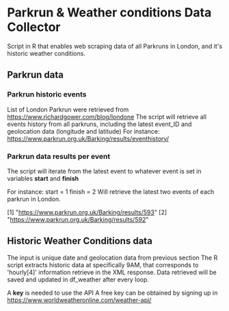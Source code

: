 # Parkrun & Weather conditions Data Collector
Script in R that enables web scraping data of all Parkruns in London, and it's historic weather conditions.

## Parkrun data

### Parkrun historic events
List of London Parkrun were retrieved from https://www.richardgower.com/blog/londone
The script will retrieve all events history from all parkruns, including the latest event_ID and geolocation data (longitude and latitude)
For instance: https://www.parkrun.org.uk/Barking/results/eventhistory/

### Parkrun data results per event
The script will iterate from the latest event to whatever event is set in variables **start** and **finish**

For instance:
start = 1
finish = 2
Will retrieve the latest two events of each parkrun in London.

[1] "https://www.parkrun.org.uk/Barking/results/593"
[2] "https://www.parkrun.org.uk/Barking/results/592"

## Historic Weather Conditions data
The input is unique date and geolocation data from previous section
The R script extracts historic data at specifically 9AM, that corresponds to 'hourly[4]' information retrieve in the XML response.
Data retrieved will be saved and updated in df_weather after every loop.

A **key** is needed to use the API
A free key can be obtained by signing up in https://www.worldweatheronline.com/weather-api/
